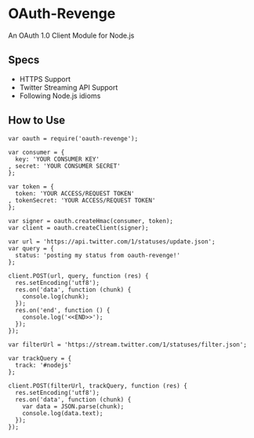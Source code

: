 OAuth-Revenge
=========================

An OAuth 1.0 Client Module for Node.js

Specs
-------------------------

* HTTPS Support
* Twitter Streaming API Support
* Following Node.js idioms

How to Use
-------------------------

    var oauth = require('oauth-revenge');

    var consumer = {
      key: 'YOUR CONSUMER KEY'
    , secret: 'YOUR CONSUMER SECRET'
    };

    var token = {
      token: 'YOUR ACCESS/REQUEST TOKEN'
    , tokenSecret: 'YOUR ACCESS/REQUEST TOKEN'
    };

    var signer = oauth.createHmac(consumer, token);
    var client = oauth.createClient(signer);

    var url = 'https://api.twitter.com/1/statuses/update.json';
    var query = {
      status: 'posting my status from oauth-revenge!'
    };
  
    client.POST(url, query, function (res) {
      res.setEncoding('utf8');
      res.on('data', function (chunk) {
        console.log(chunk);
      });
      res.on('end', function () {
        console.log('<<END>>');
      });
    });

    var filterUrl = 'https://stream.twitter.com/1/statuses/filter.json';

    var trackQuery = {
      track: '#nodejs'    
    };

    client.POST(filterUrl, trackQuery, function (res) {
      res.setEncoding('utf8');
      res.on('data', function (chunk) {
        var data = JSON.parse(chunk);
        console.log(data.text);
      });
    });